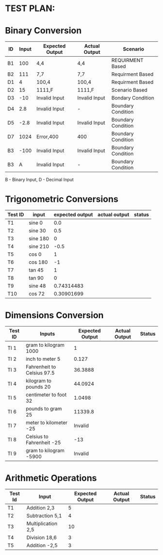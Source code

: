 # TEST PLAN:


# Binary Conversion
 | ID | Input | Expected Output | Actual Output | Scenario              |
|----|-------|-----------------|---------------|------------------------|
| B1 |100    |    4,4          |  4,4          |    REQUIRMENT Based    |
| B2 |111    |    7,7          |  7,7          |    Requirment Based    |
| D1 |4      |    100,4        |  100,4        |    Requirment Based    |
| D2 |15     |    1111,F       |  1111,F       |    Scenario Based      |
| D3 |-10    |Invalid Input    |Invalid Input  |    Bondary Condition   |
| D4 |2.8    |Invalid Input    |     -         |    Boundary Condition  |
| D5 |-2.8   |Invalid Input    |Invalid Input  |    Boundary Condition  |
| D7 |1024   |Error,400        |   400         |    Boundary Condition  |
| B3 |-100   |Invalid Input    |Invalid Input  |    Boundary Condition  |
| B3 | A     |Invalid Input    |     -         |    Boundary Condition  |

B - Binary Input, D - Decimal Input
# Trigonometric Conversions

| Test ID 	| input    	| expected output 	| actual output 	| status 	|
|---------	|----------	|-----------------	|---------------	|--------	|
| T1      	| sine 0   	| 0.0             	|               	|        	|
| T2      	| sine 30  	| 0.5             	|               	|        	|
| T3      	| sine 180 	| 0               	|               	|        	|
| T4      	| sine 210 	| -0.5            	|               	|        	|
| T5      	| cos 0    	| 1               	|               	|        	|
| T6      	| cos 180  	| -1              	|               	|        	|
| T7      	| tan 45   	| 1               	|               	|        	|
| T8      	| tan 90   	| 0               	|               	|        	|
| T9      	| sine 48  	| 0.74314483      	|               	|        	|
| T10     	| cos 72   	| 0.30901699      	|               	|        	|


# Dimensions Conversion

| Test ID |   Inputs                    | Expected Output | Actual Output |    Status    |
|---------|-----------------------------|-----------------|---------------|--------------|
| TI 1    | gram to kilogram 1000       | 1               |               |              |
| TI 2    | inch to meter 5             | 0.127           |               |              |
| TI 3    | Fahrenheit to Celsius 97.5  | 36.3888         |               |              |
| TI 4    | kilogram to pounds 20       | 44.0924         |               |              |
| TI 5    | centimeter to foot 32       | 1.0498          |               |              |
| TI 6    | pounds to gram 25           | 11339.8         |               |              |
| TI 7    | meter to kilometer -25      | Invalid         |               |              |
| TI 8    | Celsius to Fahrenheit -25   | -13             |               |              |
| TI 9    | gram to kilogram -5900      | Invalid         |               |              |

# Arithmetic Operations

| Test Id | Input                | Expected Output | Actual Output |   Status   |
|---------|----------------------|-----------------|---------------|------------|
| T1      | Addition 2,3         | 5               |               |            |
| T2      | Subtraction 5,1      | 4               |               |            |
| T3      | Multiplication 2,5   | 10              |               |            |
| T4      | Division 18,6        | 3               |               |            |
| T5      | Addition -2,5        | 3               |               |            |

